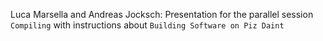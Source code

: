 Luca Marsella and Andreas Jocksch: 
Presentation for the parallel session `Compiling` with instructions about `Building Software on Piz Daint`
